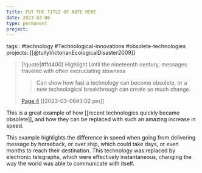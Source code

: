 ```yaml
---
Title: PUT THE TITLE OF NOTE HERE
date: 2023-03-06
type: permanent
project:
---
```


tags::  #technology #Technological-innovations #obsolete-technologies
projects::[[@tullyVictorianEcologicalDisaster2009]]

> [!quote|#ffd400] Highlight
> Until the nineteenth century, messages traveled with often excruciating slowness
>
>> Can show how fast a technology can become obsolete, or a new technological breakthrough can create so much change.
>
> [Page 4](zotero://open-pdf/library/items/TGJACW6Q?page=4) [[2023-03-06#3:02 pm]]

This is a great example of how [[recent technologies quickly became obsolete]], and how they can be replaced with such an amazing increase in speed. 

This example highlights the difference in speed when going from delivering message by horseback, or over ship, which could take days, or even months to reach their destination. This technology was replaced by electronic telegraphs, which were effectively instantaneous, changing the way the world was able to communicate with itself.